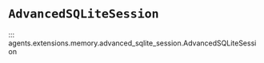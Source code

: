 # `AdvancedSQLiteSession`

::: agents.extensions.memory.advanced_sqlite_session.AdvancedSQLiteSession
